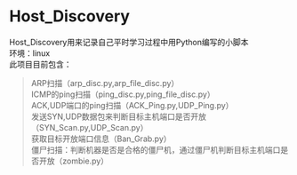 # Host_Discovery
Host_Discovery用来记录自己平时学习过程中用Python编写的小脚本  
环境：linux  
此项目目前包含：  
>ARP扫描（arp_disc.py,arp_file_disc.py）  
>ICMP的ping扫描（ping_disc.py,ping_file_disc.py）  
>ACK,UDP端口的ping扫描（ACK_Ping.py,UDP_Ping.py）  
>发送SYN,UDP数据包来判断目标主机端口是否开放（SYN_Scan.py,UDP_Scan.py）  
>获取目标开放端口信息（Ban_Grab.py）  
>僵尸扫描：判断机器是否是合格的僵尸机，通过僵尸机判断目标主机端口是否开放（zombie.py）
